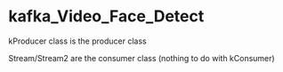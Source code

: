 # kafka_Video_Face_Detect

kProducer class is the producer class

Stream/Stream2 are the consumer class (nothing to do with kConsumer)
